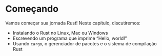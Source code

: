 # Começando

<!-- If you want to use this paragraph in the Introduction, can you replace it
with some other introductory text for the chapter here? Maybe just lay out
what's in this chapter so they know it's important not to skip it. -->
<!-- Yep, done! /Carol -->

Vamos começar sua jornada Rust! Neste capítulo, discutiremos:

- Instalando o Rust no Linux, Mac ou Windows
- Escrevendo um programa que imprime “Hello, world!”
- Usando `cargo`, o gerenciador de pacotes e o sistema de compilação Rust